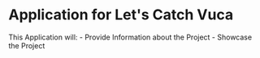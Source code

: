# Application for Let's Catch Vuca

This Application will:
    - Provide Information about the Project
    - Showcase the Project
